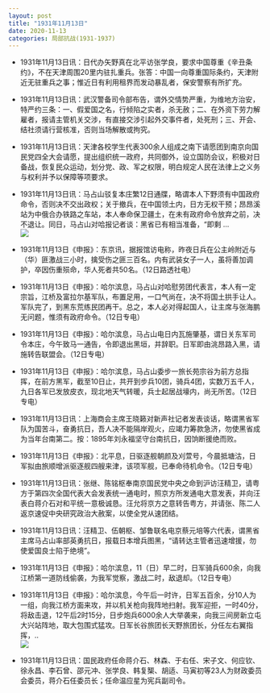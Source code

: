 ```yaml
---
layout: post
title: "1931年11月13日"
date: 2020-11-13
categories: 局部抗战(1931-1937)
---
```


<meta name="referrer" content="no-referrer" />

- 1931年11月13日讯：日代办矢野真在北平访张学良，要求中国尊重《辛丑条约》，不在天津周围20里内驻扎重兵。张答：中国一向尊重国际条约，天津附近无驻重兵之事；惟近日有利用租界而发动暴乱者，保安警察有所扩充。 

- 1931年11月13日讯：武汉警备司令部布告，谓外交情势严重，为维地方治安，特严约三条：一、假爱国之名，行倾陷之实者，杀无赦；二、在外资下劳力解雇者，报请主管机关交涉，有直接交涉引起外交事件者，处死刑；三、开会、结社须请行营核准，否则当场解散或拘究。 

- 1931年11月13日讯：天津各校学生代表300余人组成之南下请愿团到南京向国民党四全大会请愿，提出组织统一政府，共同御外，设立国防会议，积极对日备战，恢复民众运动，划分党、政、军之权限，明白规定人民在法律上之义务与权利并予以保障等项要求。 

- 1931年11月13日讯：马占山驳复本庄繁12日通牒，略谓本人下野须有中国政府命令，否则决不交出政权；关于撤兵，在中国领土内，日方无权干预；昂昂溪站为中俄合办铁路之车站，本人奉命保卫疆土，在未有政府命令放弃之前，决不退让。同日，马占山对哈报记者谈：黑省已有相当准备，“即剩 ... <br/><img src="https://wx2.sinaimg.cn/large/aca367d8ly1gknp854kdtj20c8090jre.jpg" />

- 1931年11月13日《申报》：东京讯，据报馆访电称，昨夜日兵在公主岭附近与（华）匪激战三小时，擒受伤之匪三百名。内有武装女子一人，虽将善加调护，卒因伤重殒命，华人死者共50名。（12日路透社电） 

- 1931年11月13日《申报》：哈尔滨息，马占山对哈慰劳团代表言，本人有一定宗旨，江桥及富拉尔基军队，布置足用，一口气尚在，决不将国土拱手让人。军队完了，到黑东荒练民团再干。总之，本人必对得起国人，让主席与张海鹏无问题，惟须有政府命令。（12日专电） 

- 1931年11月13日《申报》：哈尔滨息，马占山电日内瓦施肇基，谓日关东军司令本庄，今午致马一通告，令即退出黑垣，并辞职。日军即由洮昂路入黑，请施转告联盟会。（12日专电） 

- 1931年11月13日《申报》：哈尔滨息，马占山委步一旅长苑宗谷为前方总指挥，在前方黑军，截至10日止，共开到步兵10团，骑兵4团，实数万五千人，九日各军已发放皮衣，现北地天气转暖，兵士起居战壕内，尚无所苦。（12日专电） 

- 1931年11月13日讯：上海商会主席王晓籁对新声社记者发表谈话，略谓黑省军队为国苦斗，奋勇抗日，吾人决不能隔岸观火，应竭力筹款急济，勿使黑省成为当年台南第二。按：1895年刘永福坚守台南抗日，因饷断援绝而败。 

- 1931年11月13日《申报》：北平息，日驱逐舰朝颜及刈萱号，今晨抵塘沽，日军拟由旅顺增派驱逐舰四艘来津，该项军舰，已奉命待机命令。（12日专电） 

- 1931年11月13日讯：张继、陈铭枢奉南京国民党中央之命到沪访汪精卫，请粤方于第四次全国代表大会发表统一通电时，照京方所发通电大意发表，并向汪表白蒋介石对和平统一意极诚恳。汪允将京方之意转告粤方，并请张、陈二人返京速促中央研究政治大赦案，以使全党从速团结。 

- 1931年11月13日讯：汪精卫、伍朝枢、邹鲁联名电京蔡元培等六代表，谓黑省主席马占山率部英勇抗日，报载日本增兵图黑，“请转达主管者迅速增援，勿使爱国良士陷于绝境”。 

- 1931年11月13日《申报》：哈尔滨息，11（日）早二时，日军骑兵600余，向我江桥第一道防线偷袭，为我军觉察，激战二时，敌退却。（12日专电） 

- 1931年11月13日《申报》：哈尔滨息，今午后一时许，日军五百余，分10人为一组，向我江桥方面来攻，并以机关枪向我阵地扫射。我军迎拒，一时40分，将敌击退，12午后2时15分，日步炮兵6000余人大举袭来，向我三间房新立屯大兴站阵地，取大包围式猛攻。日军长谷旅团长天野旅团长，分任左右翼指挥，.. <br/><img src="https://wx3.sinaimg.cn/large/aca367d8ly1gkn9md5y52j20c80cw74h.jpg" />

- 1931年11月13日讯：国民政府任命蒋介石、林森、于右任、宋子文、何应钦、徐永昌、李石曾、邵元冲、张学良、韩复榘、胡适、马寅初等23人为财政委员会委员，蒋介石任委员长；任命温应星为宪兵副司令。 


